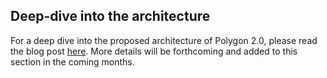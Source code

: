 ## Deep-dive into the architecture

For a deep dive into the proposed architecture of Polygon 2.0, please read the blog post [here](https://polygon.technology/blog/polygon-2-0-protocol-vision-and-architecture). More details will be forthcoming and added to this section in the coming months.